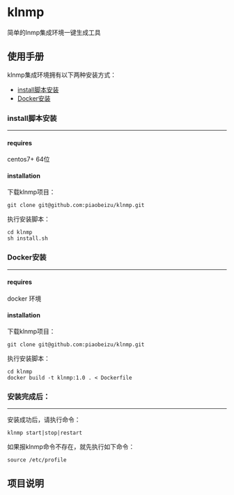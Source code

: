 klnmp
===

简单的lnmp集成环境一键生成工具


使用手册
---
klnmp集成环境拥有以下两种安装方式：

* [install脚本安装](#install脚本安装)
* [Docker安装](#Docker安装)

### install脚本安装
---

#### requires
centos7+ 64位

#### installation

下载klnmp项目：

```
git clone git@github.com:piaobeizu/klnmp.git
```

执行安装脚本：
```
cd klnmp
sh install.sh
```

### Docker安装
---

#### requires
docker 环境

#### installation

下载klnmp项目：

```
git clone git@github.com:piaobeizu/klnmp.git
```

执行安装脚本：
```
cd klnmp
docker build -t klnmp:1.0 . < Dockerfile
```

### 安装完成后：
---

安装成功后，请执行命令：
```$xslt
klnmp start|stop|restart
```
如果报klnmp命令不存在，就先执行如下命令：
```$xslt
source /etc/profile
```

项目说明
---

